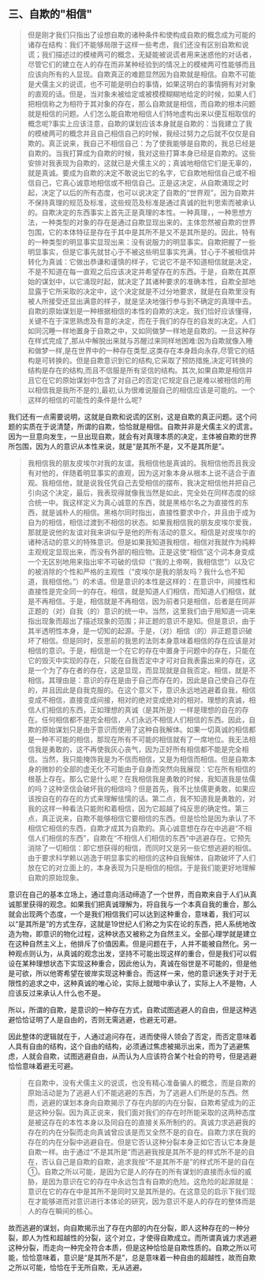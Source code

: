 <h2>三、自欺的"相信"</h2><blockquote data-pid="epOm1iHY">但是刚才我们只指出了设想自欺的诸种条件和使构成自欺的概念成为可能的诸存在结构：我们不能够局限于这样一些考虑，我们还没有区别自欺和说谎；我们描述过的模棱两可的概念，无疑能被说谎者用来迷惑他的对话者，尽管它们的建立在人的存在而非某种经验到的情况上的模棱两可性能够而且应该向所有的人显现。自欺真正的难题显然因为自欺就是相信。自欺不可能是犬儒主义的说谎，也不可能是明白的事情，如果这明白的事情拥有对对象的直观的话。但是，当对象未被给定或被模模糊糊地给定的时候，如果人们把相信称之为相符于其对象的存在，那么自欺就是相信，而自欺的根本问题就是相信的问题。人们怎么能自欺地相信人们特地虚构出来以便互相取信的概念呢?事实上应该注意，自欺的谋划应该本身就是自欺的：当我建立了我的模棱两可的概念并且自己相信自己的时候，我经过努力之后就不仅仅是自欺的。真正说来，我自己不相信自己：为了使我能够是自欺的，我总已经是自欺的。当我打算成为自欺的时候，我对这些打算本身已经是自欺的。这些安排对我表现为自欺的，这就已是犬儒主义的；真诚地相信它们是无辜的，就是真诚。要成为自欺的决定不敢说出它的名字，它自欺地相信自己或不相信自己，它真心诚意地相信或不相信自己。正是这决定，从自欺涌现之时起，决定了以后的所有态度，也可以说决定了自欺的“世界观”。因为自欺并不保持真理的规范及标准，这些规范及标准是通过真诚的批判思索而被承认的。自欺决定的东西事实上首先正是真理的本性。一种真理，，一种思想方法，一种类型的对象的存在是通过自欺显现出来的。主体忽然被自欺的世界包围，它的本体特征是存在于其中是其所不是又不是其所是的。因此，特有的一种类型的明显事实显现出来：没有说服力的明显事实。自欺把握了一些明显事实，但是它事先就甘心于不被这些明显事实充满，甘心于不被相信并转化为真诚：它做出恭谦和谨慎的样子，它说它不是不知道相信就是决定，不是不知道在每一直观之后应该决定并希望存在的东西。于是，自欺在其原始的谋划中，以它涌现时起，就决定了其诸种要求的准确本性，自欺全部地显露于它所采取的决定中，这个决定就是不过分地要求，就是在自欺里没有被人所接受还显出满意的样子，就是坚决地强行参与到不确定的真理中去。自欺的原始谋划是一种根据相信的本性的自欺的决定。我们恰好应该懂得，关键不在于深思熟虑及有意的决定，而在于我们的存在的自发的决定。人们如同沉睡一样地置身于自欺之中，又如同做梦一样地是自欺的。一旦这种存在样式完成了,那从中解脱出来就与苏醒过来同样地困难:因为自欺就像入睡和做梦一样,是在世界中的一种存在类型,这类存在本身趋向永存,尽管它的结构是可转换的。但是自欺意识到它的结构,它采取了预防措施,决定可转换的结构是存在的结构,而且不信服是所有坚信的结构。其次,如果自欺是相信并且它在它的原始谋划中包含了对自己的否定(它规定自己是难以被相信的用以相信我是我所不是的),最初,认为很难说服自己的相信应该是可能的。一个这样的相信的可能性的条件是什么呢?</blockquote><p data-pid="51IUeHJ0">我们还有一点需要说明，这就是自欺和说谎的区别，这是自欺的真正问题。这个问题的实质在于说清楚，所谓的自欺，恰恰就是相信。自欺并非是犬儒主义的谎言。因为一旦意向发生，一旦出现自欺，就会有对真理本质的决定，主体被自欺的世界所包围，因为人的意识从本性来说，就是“是其所不是，又不是其所是”。</p><blockquote data-pid="WnRRqSDR">我相信我的朋友皮埃尔对我的友谊。我相信他是真诚的。我相信他而且我没有对他的，伴随着明显事实的直观，因为这对象本身从根本上说不适合于直观。我相信他，就是说我任凭自己去受相信的摆布，我决定相信他并把自己引向这个决定，最后，我表现得就像我当然是如此，完全处在同样态度的综合统一中。我这样定义为真心诚意的东西，就是黑格尔名之为直接性的东西，就是诚朴人的相信。黑格尔同时指出，直接性要求中介，并且由于成为自为的相信，相信过渡到不相信的状态。如果我相信我的朋友皮埃尔爱我，那就是说他的友谊对我来讲似乎是他的所有活动的意义。相信是对皮埃尔的诸种活动的意义的特殊意识。但是如果我知道我相信，相信对我就作为纯粹主观规定显现出来，而没有外部的相应物。正是这使“相信”这个词本身变成一个无区别地用来指出牢不可破的信仰（“我的上帝啊，我相信您”）以及它的被消除的个性和严格的主观性（“皮埃尔是我的朋友吗？我什么也不知道，我相信他。”）的术语。但是意识的本性是这样的：在意识中，间接性和直接性是完全同一的存在。相信，就是知道人们相信，而知道人们相信，就是不再相信。于是，相信就是不再相信，因为前者只是相信，后者是在同非正题的（对）自我（的）意识的统一中。当然，这里我们由于用知道一词来指出现象而超出了描述现象的范围；非正题的意识不是知。但是意识，由于其半透明性本身，是一切知的起源。于是，（对）相信（的）非正题意识破坏了相信。但是同时，反思前的我思的法则本身意味着相信的存在应该是对相信的意识。于是，相信是一个在它的存在中置身于问题中的存在，只能在它的毁灭中实现的存在，只能在自我否定中才可对自我表露出来的存在，这是一个为了存在者的存在，这是显现，而显现就是自我否定。相信，就是不相信。其理由是：意识的存在是由于自己而存在的，因此是自己使自己存在的，并且因此是自我克服的。在这个意义下，意识永远地逃避着自我，相信变成不相信，直接变成间接，相对的绝对变成绝对的相对。理想的真诚，相信人们相信的东西，正如理想的真诚（是其所是）一样是理想的自在的存在。任何相信都不是完全相信，人们永远不相信人们相信的东西。因此，自欺的原始谋划只是由于意识而使用了这种自我解体。如果一切真诚的相信都是一种不可能的相信，那现在所有不可能的相信就有了一席地位。我无法相信我是勇敢的，这不再使我灰心丧气，因为正好所有相信都不能是完全相信。当然，我只能掩饰我是为不信而相信，又是为相信而相信。但是自欺本身的微妙的全部的虚无化不可能由于自身而突然向我展现：它在所有相信的根基上存在。那么它是什么呢？在我相信我是勇敢的时候，我知道我是怯儒的吗？这种坚信会破坏我的相信吗？但是首先，我不比怯儒更勇敢，如果应该按自在的存在的方式来理解怯懦的话。第二点，我不知道我是勇敢的，对我的这样一种看法只能附和着相信，因为它超越了纯反思的确定性。第三点，真正说来，自欺不能够相信它要相信的东西。但是恰恰是因为承认了不相信它相信的东西，自欺才成其为自欺的。真心诚意想在存在中逃避“不相信人们相信的东西”，自欺在“不相信人们相信的东西”中逃避存在。它预先消除了一切相信：即它想获得的相信，而同时又是另一些它想逃避的相信。由于要求科学赖以逃逸于明显事实的相信的这种自我解体，自欺破坏了人们放在它的对立面上的，本身表现为只是相信的相信。于是我们能更好地理解自欺的原始现象。</blockquote><p data-pid="zc57eLIU">意识在自己的基本立场上，通过意向活动缔造了一个世界，而自欺来自于人们从真诚那里获得的观念。如果我们把真诚理解为，将自我与一个本真自我的重合，那么就会出现两个态度，一个是我们相信我们可以达到这种重合，意味着，我们可以以“是其所是”的方式生存，这就是19世纪人们称之为实在论的东西，把人系统地改造为物，即意识的物化过程，这种状态又被称之为自然主义。全部心理学就是建立在这种自然主义上，他排斥了价值因素。但是问题在于，人并不能被自然化。另一种观点则认为，从真诚的观念出发，坚持不可能出现这样的重合，但是我们可以假设在某种理想状态下实现这种重合，因此他认为，真诚在俗世是不可能的，但是他是可欲，所以他寄希望在彼岸实现这种重合。而这样一来，他的意识迷失于对于无限性的追求之中，这种真诚的唯心论，实际上就暗中承认了，实际上人不是物，人应该反过来承认人什么也不是。</p><p data-pid="fXo92hnk">所以，所谓的自欺，是意识的一种存在方式，自欺试图逃避人的自由，但是这种逃避恰恰证明了人是自由的，否则无需逃避，也避无可避。</p><p data-pid="mOhYXKdL">因此整体的逻辑就在于，人通过追问存在，进而使得人领会了否定，而否定意味着人具有自由的结构，这个自由的结构，必须通过焦虑被揭示出来，而为了逃避焦虑，人就会自欺，试图逃避自由，从而认为人应该符合某个社会的符号，但是逃避恰恰意味着避无可避。</p><blockquote data-pid="Bqgr_dRq">在自欺中，没有犬儒主义的说谎，也没有精心准备骗人的概念，而是自欺的原始活动是为了逃避人们不能逃避的东西，为了逃避人们所是的东西。然而，逃避的谋划本身向自欺揭示了存在内部的内在分裂，自欺希望成为的正是这种分裂。因为真正说来，我们面对我们的存在时所能采取的这两种态度是被这存在的本性本身以及同自在的直接关系所制约的。真诚力求逃避我的存在的内在分裂而走向真诚曾应该是而又全然不是的自在。自欺力求在我的存在的内在分裂中逃避自在。但是它否认这种分裂本身正如它否认它本身是自欺一样。由于通过“不是其所是”而逃避我按是其所不是的样式所不是的自在，否认自己是自欺的自欺，追求我按“不是其所不是”的样式所不是的自在①。自欺之所以可能，是因为它是人的存在的所有谋划的直接而永恒的威胁，是因为意识在它的存在中永远包含有自欺的危险。这危险的起源就是：意识在它的存在中是其所不是同时又是其所是的。在这意见的启示下我们现在才能够进而对意识进行本体论的研究，因为意识不是人的存在的整体而是人的存在瞬间的核心。</blockquote><p data-pid="q-m8noqu">故而逃避的谋划，向自欺揭示出了存在内部的内在分裂，即人这种存在的一种分裂，即人为性和超越性的分裂，这个对立，才使得自欺成立。而所谓真诚力求逃避这种分裂，而走向一种完全符合本质，但是这种恰恰是自欺性质的。自欺之所以可能，恰恰意味着，意识是“是其所不是”，总是意味着一种自由的超越性，故而自欺之所以可能，恰恰在于无所自欺，无从逃避。</p>